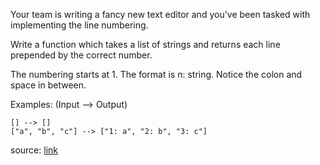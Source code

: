 Your team is writing a fancy new text editor and you've been tasked with implementing the line numbering.

Write a function which takes a list of strings and returns each line prepended by the correct number.

The numbering starts at 1. The format is n: string. Notice the colon and space in between.

Examples: (Input --> Output)

```
[] --> []
["a", "b", "c"] --> ["1: a", "2: b", "3: c"]
```
source: [link](https://www.codewars.com/kata/54bf85e3d5b56c7a05000cf9)
